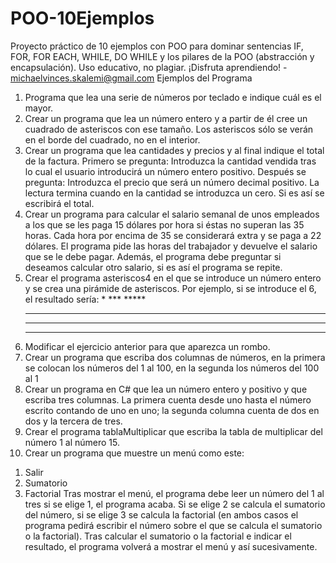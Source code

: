 # POO-10Ejemplos
Proyecto práctico de 10 ejemplos con POO para dominar sentencias IF, FOR, FOR EACH, WHILE, DO WHILE y los pilares de la POO (abstracción y encapsulación). Uso educativo, no plagiar. ¡Disfruta aprendiendo! - michaelvinces.skalemi@gmail.com
Ejemplos del Programa
1. Programa que lea una serie de números por teclado e indique cuál es el mayor.
2. Crear un programa que lea un número entero y a partir de él cree un cuadrado de asteriscos con ese
tamaño. Los asteriscos sólo se verán en el borde del cuadrado, no en el interior.
3. Crear un programa que lea cantidades y precios y al final indique el total de la factura.
Primero se pregunta:
Introduzca la cantidad vendida tras lo cual el usuario introducirá un número entero positivo.
Después se pregunta:
Introduzca el precio que será un número decimal positivo.
La lectura termina cuando en la cantidad se introduzca un cero. Si es así se escribirá el total.
4. Crear un programa para calcular el salario semanal de unos empleados a los que se les paga 15 dólares
por hora si éstas no superan las 35 horas. Cada hora por encima de 35 se considerará extra y se paga a
22 dólares.
El programa pide las horas del trabajador y devuelve el salario que se le debe pagar.
Además, el programa debe preguntar si deseamos calcular otro salario, si es así el programa se repite.
5. Crear el programa asteriscos4 en el que se introduce un número entero y se crea una pirámide de
asteriscos. Por ejemplo, si se introduce el 6, el resultado sería:
         *
        ***
       *****
      *******
     *********
    ***********
6. Modificar el ejercicio anterior para que aparezca un rombo.
7. Crear un programa que escriba dos columnas de números, en la primera se colocan los números del 1 al
100, en la segunda los números del 100 al 1
8. Crear un programa en C# que lea un número entero y positivo y que escriba tres columnas. La primera
cuenta desde uno hasta el número escrito contando de uno en uno; la segunda columna cuenta de dos
en dos y la tercera de tres.
9. Crear el programa tablaMultiplicar que escriba la tabla de multiplicar del número 1 al número 15.
10. Crear un programa que muestre un menú como este:
1) Salir
2) Sumatorio
3) Factorial
Tras mostrar el menú, el programa debe leer un número del 1 al tres si se elige 1, el programa acaba. Si se
elige 2 se calcula el sumatorio del número, si se elige 3 se calcula la factorial (en ambos casos el programa
pedirá escribir el número sobre el que se calcula el sumatorio o la factorial). Tras calcular el sumatorio o la
factorial e indicar el resultado, el programa volverá a mostrar el menú y así sucesivamente.
